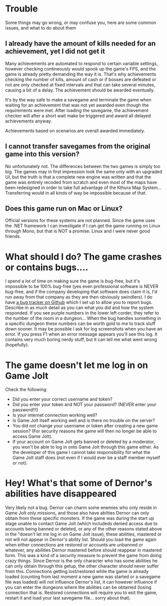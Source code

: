 # Trouble

Some things may go wrong, or may confuse you, here are some common issues, and what to do about them


## I already have the amount of kills needed for an achievement, yet I did not get it

Many achievements are automated to respond to certain variable settings, however checking contineously would spook up the game's FPS, and the game is already pretty demanding the way it is.
That's why achievements checking the number of kills, amount of cash or if bosses are defeated or not are only checked at fixed intervals and that can take several minutes, causing a bit of a delay. The achievement should be awarded eventually.

It's by the way safe to make a savegame and terminate the game when waiting for an achievement that was not yet awarded even though the requirements were met. After loading the savegame, the achievement checker will after a short wait make be triggered and award all delayed achievements anyway.

Achievements based on scenarios are overall awarded immediately. 


## I cannot transfer savegames from the original game into this version?

No unfortunately not. The differences between the two games is simply too big. The games may in first impression look the same only with an upgraded UI, but the truth is that a complete new engine was written and that the game was entirely recoded from scratch and even most of the maps have been redesigned in order to take full advantage of the Kthura Map System... Transferring would in all kinds of way be impossible because of that. 

## Does this game run on Mac or Linux?

Official versions for these systems are not planned. Since the game uses the .NET framework I can investigate if I can get the game running on Linux through Mono, but that is NOT a promise. Linux and I were never good friends.

# What should I do? The game crashes or contains bugs....

I spend a lot of time on making sure the game is bug-free, but it's impossible to be 100% bug-free (yes even professional software is NEVER bug-free, and if the company developing that software does claim it is, I'd run away from that company as they are then obviously swindlers). I do have [a bug tracker on Github](https://github.com/PhantasarProductions/dyrt.net/issues) which I set up to allow you to report bugs. Describe in as much detail as you can what you did and how the system responded. If you see purple numbers in the lower left corder, they refer to the number of the room in a dungeon... When the bug handles something in a specific dungeon these numbers can be worth gold to me to track stuff down sooner. It may be possible I ask for log screenshots when you have an error. If you press F1 when an error message appears you'll see this log. It contains very much boring nerdy stuff, but it can tell me what went wrong (hopefully).

# The game doesn't let me log in on Game Jolt

Check the following:
- Did you enter your correct username and token?
- Did you enter your token and NOT your password? (NEVER enter your password!!!)
- Is your internet connection working well?
- Is Game Jolt itself working well and is there no trouble on the server?
- You did not change your username or token after creating a new game session? (For security reasons the game will then no longer be able to access Game Jolt).
- If your account on Game Jolt gets banned or deleted by a moderator, you won't be able to log in onto Game Jolt through this game either. As the developer of this game I cannot take responsibility for what the Game Jolt staff does (not even if I would ever be a staff member myself or not).
  
# Hey! What's that some of Dernor's abilities have disappeared

Very likely not a bug. Dernor can charm some enemies who only reside in Game Jolt only missions, and those also have abilties Dernor can only obtain from these specific monsters. If the game was during the start up stage unable to contact Game Jolt (which includeds denied access due to accounts being banned or deleted, or any of the other reasons stated above in the "doesn't let me log in on Game Jolt issue), these abilities, mastered or not will not appear in Dernor's ability list. Should you load the game again when either connections are restored or accounts are unbanned or whatever, any abilities Dernor mastered before should reappear in mastered form. This was a kind of a security measure to prevent the game from doing crazy things. Since Dernor is the only character who has some abilities he can only obtain through this getup, the other character should never suffer from this. Connections getting lost/restored while the game is already loaded (counting from last moment a new game was started or a savegame file was loaded) will not influence Dernor's list, it can however influence if you can enter the dungeons where the abilities can be obtained (losing connection that is. Restored connections will require you to exit the game, restart it and load your last savegame file... sorry about that).
